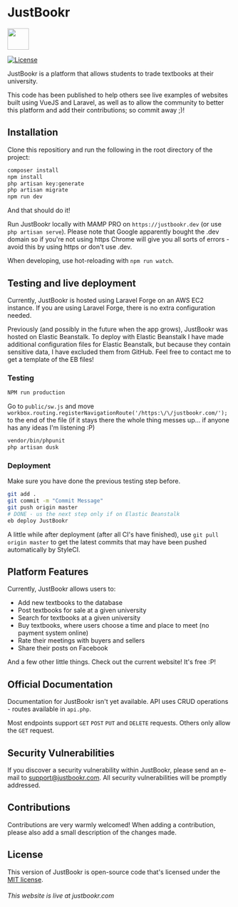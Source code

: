 # JustBookr

<img src="https://justbookr.com/images/logoDark.svg" width="48"/>

[![License](https://poser.pugx.org/laravel/lumen-framework/license.svg)](https://justbookr.com)

JustBookr is a platform that allows students to trade textbooks at their university.

This code has been published to help others see live examples of websites built using VueJS and Laravel, as well as to allow the community to better this platform and add their contributions; so commit away ;)!

## Installation

Clone this repositiory and run the following in the root directory of the project:
```sh
composer install
npm install
php artisan key:generate
php artisan migrate
npm run dev
```
And that should do it!

Run JustBookr locally with MAMP PRO on `https://justbookr.dev` (or use `php artisan serve`). Please note that Google apparently bought the .dev domain so if you're not using https Chrome will give you all sorts of errors - avoid this by using https or don't use .dev.

When developing, use hot-reloading with `npm run watch`.

## Testing and live deployment

Currently, JustBookr is hosted using Laravel Forge on an AWS EC2 instance. If you are using Laravel Forge, there is no extra configuration needed.

Previously (and possibly in the future when the app grows), JustBookr was hosted on Elastic Beanstalk. To deploy with Elastic Beanstalk I have made additional configuration files for Elastic Beanstalk, but because they contain sensitive data, I have excluded them from GitHub. Feel free to contact me to get a template of the EB files!

### Testing
```sh
NPM run production
```
Go to `public/sw.js` and move `workbox.routing.registerNavigationRoute('/https:\/\/justbookr.com/');` to the end of the file (if it stays there the whole thing messes up... if anyone has any ideas I'm listening :P)
```sh
vendor/bin/phpunit
php artisan dusk
```

### Deployment
Make sure you have done the previous testing step before.
```sh
git add .
git commit -m "Commit Message"
git push origin master
# DONE - us the next step only if on Elastic Beanstalk
eb deploy JustBookr
```

A little while after deployment (after all CI's have finished), use `git pull origin master` to get the latest commits that may have been pushed automatically by StyleCI.

## Platform Features

Currently, JustBookr allows users to:
- Add new textbooks to the database
- Post textbooks for sale at a given university
- Search for textbooks at a given university
- Buy textbooks, where users choose a time and place to meet (no payment system online)
- Rate their meetings with buyers and sellers
- Share their posts on Facebook

And a few other little things. Check out the current website! It's free :P!

## Official Documentation

Documentation for JustBookr isn't yet available. API uses CRUD operations - routes available in `api.php`.

Most endpoints support `GET` `POST` `PUT` and `DELETE` requests. Others only allow the `GET` request.

## Security Vulnerabilities

If you discover a security vulnerability within JustBookr, please send an e-mail to support@justbookr.com. All security vulnerabilities will be promptly addressed.

## Contributions

Contributions are very warmly welcomed! When adding a contribution, please also add a small description of the changes made.

## License

This version of JustBookr is open-source code that's licensed under the [MIT license](http://opensource.org/licenses/MIT).

###### This website is live at justbookr.com

